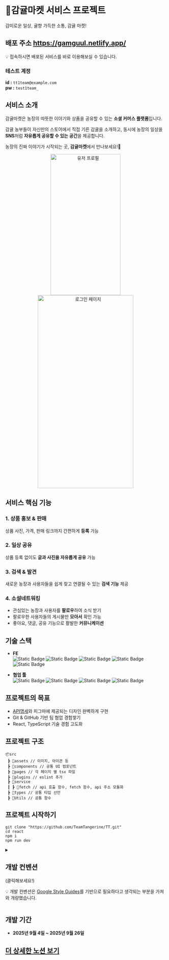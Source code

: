 # 🍊감귤마켓 서비스 프로젝트
감미로운 일상, 귤향 가득한 소통, 감귤 마켓! 

## 배포 주소  https://gamguul.netlify.app/
💡 접속하시면 배포된 서비스를 바로 이용해보실 수 있습니다.   
 ### 테스트 계정   

**id :** `tt1team@example.com`   
**pw :**  `test1team_`

## 서비스 소개

감귤마켓은 농장의 따뜻한 이야기와 상품을 공유할 수 있는 **소셜 커머스 플랫폼**입니다.   

감귤 농부들이 자신만의 스토어에서 직접 기른 감귤을 소개하고, 동시에 농장의 일상을 **SNS**처럼 **자유롭게 공유할 수 있는 공간**을 제공합니다.   

농장의 진짜 이야기가 시작되는 곳, **감귤마켓**에서 만나보세요!🍊
<p align="center">
<img src="https://github.com/user-attachments/assets/7036e90e-592b-41e4-9de7-cf1f6f8f1102" alt="유저 프로필" width="220" height="442" />
<img src="https://github.com/user-attachments/assets/30292b06-d8a1-4ae2-a13d-f4d13dcdfd52" alt="로그인 페이지" width="300" height="605" />
</p>

## 서비스 핵심 기능
### 1. 상품 홍보 & 판매
상품 사진, 가격, 판매 링크까지 간편하게 **등록** 가능

### 2. 일상 공유
상품 등록 없이도 **글과 사진을 자유롭게 공유** 가능

### 3. 검색 & 발견
새로운 농장과 사용자들을 쉽게 찾고 연결될 수 있는 **검색 기능** 제공

### 4. 소설네트워킹
- 관심있는 농장과 사용자를 **팔로우**하여 소식 받기
- 팔로우한 사용자들의 게시물만 **모아서** 확인 가능
- 좋아요, 댓글, 공유 기능으로 활발한 **커뮤니케이션**
  
## 기술 스택
- **FE**   
    <img alt="Static Badge" src="https://img.shields.io/badge/HTML5-red" > <img alt="Static Badge" src="https://img.shields.io/badge/React-%5E19.1.1-skyblue%20">
     <img alt="Static Badge" src="https://img.shields.io/badge/TypeScript-^5.9.2-blue"> <img alt="Static Badge" src="https://img.shields.io/badge/TailwindCSS-^3.3.3-deepskyblue"> <img alt="Static Badge" src="https://img.shields.io/badge/Vite-^7.1.4-darkmagenta">   

- **협업 툴**   
    <img alt="Static Badge" src="https://img.shields.io/badge/Github%20Projects-black"> <img alt="Static Badge" src="https://img.shields.io/badge/Notion-tan%20"> <img alt="Static Badge" src="https://img.shields.io/badge/Discord-dodgerblue"> <img alt="Static Badge" src="https://img.shields.io/badge/Figma-orchid%20">

## 프로젝트의 목표
- [API명세](https://oreumi.notion.site/API-25eebaa8982b8001819bece8f093932d)와 피그마에 제공되는 디자인 완벽하게 구현
- Git & GitHub 기반 팀 협업 경험쌓기
- React, TypeScript 기술 경험 고도화

## 프로젝트 구조
```
📦src
 ┣ 📂assets // 이미지, 아이콘 등
 ┣ 📂components // 공통 UI 컴포넌트
 ┣ 📂pages // 각 페이지 별 tsx 파일
 ┣ 📂plugins // eslint 추가
 ┣ 📂service
 ┃ ┣ 📂fetch // api 호출 함수, fetch 함수, api 주소 모듈화
 ┣ 📂types // 공통 타입 선언
 ┣ 📂Utils // 공통 함수
```

## 프로젝트 시작하기
```
git clone "https://github.com/TeamTangerine/TT.git"
cd react
npm i
npm run dev
```

<details>
<summary>
   <h2>개발 컨벤션</h2> (클릭해보세요!)
   <p>💡 개발 컨벤션은 <a href="https://google.github.io/styleguide/">Google Style Guides</a>를 기반으로 필요하다고 생각되는 부분을 가져와 개량했습니다.</p>
</summary>
<div markdown="1">

### 1. 일반 규칙(Prettier 설정 반영)

- 들여쓰기: 2칸 공백 (tabWidth: 2)
- 세미콜론(;) 항상 사용 (semi: true)
- 문자열: 작은따옴표(') 사용, JSX에서는 큰따옴표(") (singleQuote: true)
- 최대 줄 길이: 120자 (printWidth: 120)
- 객체나 배열의 마지막 요소 뒤에는 ES5 호환 방식으로 쉼표 사용 (trailingComma: "es5")
- 변수명: camelCase 사용
- 상수: 대문자 + 언더스코어(UPPER_SNAKE_CASE) 사용
- 모든 파일 끝에 빈 줄 추가

### 2. Typescript 관련

- 명시적 타입 선언 지향 (any 타입 지양)
- 인터페이스 이름은 대문자 I로 시작 (예: IUserProps)
- 타입 이름은 파스칼케이스 사용 (예: UserType)
- 재사용 가능한 타입은 별도 파일로 분리

### 3. 컴포넌트 관련

- 함수 선언문으로 통일 (function 키워드 사용) - README.md에 명시됨
- 컴포넌트 파일명은 파스칼케이스 (예: UserProfile.tsx)
- props 타입은 인터페이스로 정의
- props는 구조분해할당으로 사용
- 큰 컴포넌트는 논리적 단위로 분리
- 컴포넌트 안에 컴포넌트 선언하지 않기
- 부모 컴포넌트가 렌더링될 때마다 내부 컴포넌트 함수가 완전히 새로 생성됩니다
- 이 함수들은 사용은 되지만, 매번 새로운 메모리 공간을 차지합니다

### 4. 커밋 타입

- feat: 새로운 기능 추가
- fix: 버그 수정
- docs: 문서 수정
- style: 코드 포맷팅, 세미콜론 누락 등
- refactor: 코드 리팩토링
- test: 테스트 코드 추가/수정
- chore: 빌드 프로세스, 패키지 매니저 설정 등

### 5. 브랜치 전략

- main: 배포 가능한 상태의 코드
- develop: 개발 중인 코드의 통합 브랜치
- feature/기능명: 새로운 기능 개발
- fix/버그명: 버그 수정

### 6. PR 규칙

- 제목은 커밋 메시지와 동일한 형식
- 본문에 변경사항 요약 및 스크린샷 포함
- 리뷰어 최소 1명 지정
- 관련 이슈 연결


</div>
</details>

## 개발 기간 
- **2025년 9월 4일 ~ 2025년 9월 26일**

## <a href="https://www.notion.so/oreumi/261ebaa8982b807e95e9d53d9bb86755" target="_blank">더 상세한 노션 보기</a> 
